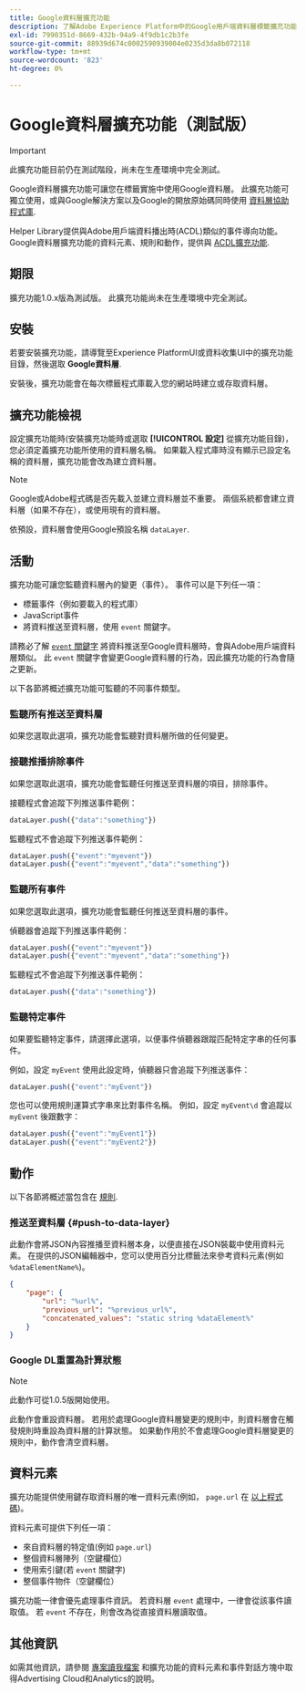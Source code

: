 ```yaml
---
title: Google資料層擴充功能
description: 了解Adobe Experience Platform中的Google用戶端資料層標籤擴充功能。
exl-id: 7990351d-8669-432b-94a9-4f9db1c2b3fe
source-git-commit: 88939d674c0002590939004e0235d3da8b072118
workflow-type: tm+mt
source-wordcount: '823'
ht-degree: 0%

---
```


# Google資料層擴充功能（測試版）

>[!IMPORTANT]
>
>此擴充功能目前仍在測試階段，尚未在生產環境中完全測試。

Google資料層擴充功能可讓您在標籤實施中使用Google資料層。 此擴充功能可獨立使用，或與Google解決方案以及Google的開放原始碼同時使用 [資料層協助程式庫](https://github.com/google/data-layer-helper).

Helper Library提供與Adobe用戶端資料播出時(ACDL)類似的事件導向功能。 Google資料層擴充功能的資料元素、規則和動作，提供與 [ACDL擴充功能](../client-data-layer/overview.md).

## 期限

擴充功能1.0.x版為測試版。 此擴充功能尚未在生產環境中完全測試。

## 安裝

若要安裝擴充功能，請導覽至Experience PlatformUI或資料收集UI中的擴充功能目錄，然後選取 **Google資料層**.

安裝後，擴充功能會在每次標籤程式庫載入您的網站時建立或存取資料層。

## 擴充功能檢視

設定擴充功能時(安裝擴充功能時或選取 **[!UICONTROL 設定]** 從擴充功能目錄)，您必須定義擴充功能所使用的資料層名稱。 如果載入程式庫時沒有顯示已設定名稱的資料層，擴充功能會改為建立資料層。

>[!NOTE]
>
>Google或Adobe程式碼是否先載入並建立資料層並不重要。 兩個系統都會建立資料層（如果不存在），或使用現有的資料層。

依預設，資料層會使用Google預設名稱 `dataLayer`.

## 活動

擴充功能可讓您監聽資料層內的變更（事件）。 事件可以是下列任一項：

* 標籤事件（例如要載入的程式庫）
* JavaScript事件
* 將資料推送至資料層，使用 `event` 關鍵字。

請務必了解 [`event` 關鍵字](https://developers.google.com/tag-platform/devguides/datalayer#use_a_data_layer_with_event_handlers) 將資料推送至Google資料層時，會與Adobe用戶端資料層類似。 此 `event` 關鍵字會變更Google資料層的行為，因此擴充功能的行為會隨之更新。

以下各節將概述擴充功能可監聽的不同事件類型。

### 監聽所有推送至資料層

如果您選取此選項，擴充功能會監聽對資料層所做的任何變更。

### 接聽推播排除事件

如果您選取此選項，擴充功能會監聽任何推送至資料層的項目，排除事件。

接聽程式會追蹤下列推送事件範例：

```js
dataLayer.push({"data":"something"})
```

監聽程式不會追蹤下列推送事件範例：

```js
dataLayer.push({"event":"myevent"})
dataLayer.push({"event":"myevent","data":"something"})
```

### 監聽所有事件

如果您選取此選項，擴充功能會監聽任何推送至資料層的事件。

偵聽器會追蹤下列推送事件範例：

```js
dataLayer.push({"event":"myevent"})
dataLayer.push({"event":"myevent","data":"something"})
```

監聽程式不會追蹤下列推送事件範例：

```js
dataLayer.push({"data":"something"})
```

### 監聽特定事件

如果要監聽特定事件，請選擇此選項，以便事件偵聽器跟蹤匹配特定字串的任何事件。

例如，設定 `myEvent` 使用此設定時，偵聽器只會追蹤下列推送事件：

```js
dataLayer.push({"event":"myEvent"})
```

您也可以使用規則運算式字串來比對事件名稱。 例如，設定 `myEvent\d` 會追蹤以 `myEvent` 後跟數字：

```js
dataLayer.push({"event":"myEvent1"})
dataLayer.push({"event":"myEvent2"})
```

## 動作

以下各節將概述當包含在 [規則](../../../ui/managing-resources/rules.md).

### 推送至資料層 {#push-to-data-layer}

此動作會將JSON內容推播至資料層本身，以便直接在JSON裝載中使用資料元素。 在提供的JSON編輯器中，您可以使用百分比標籤法來參考資料元素(例如 `%dataElementName%`)。

```json
{
    "page": {
        "url": "%url%",
        "previous_url": "%previous_url%",
        "concatenated_values": "static string %dataElement%"
    }
}
```

### Google DL重置為計算狀態

>[!NOTE]
>
>此動作可從1.0.5版開始使用。

此動作會重設資料層。 若用於處理Google資料層變更的規則中，則資料層會在觸發規則時重設為資料層的計算狀態。 如果動作用於不會處理Google資料層變更的規則中，動作會清空資料層。

## 資料元素

擴充功能提供使用鍵存取資料層的唯一資料元素(例如， `page.url` 在 [以上程式碼](#push-to-data-layer))。

資料元素可提供下列任一項：

* 來自資料層的特定值(例如 `page.url`)
* 整個資料層陣列（空鍵欄位）
* 使用索引鍵(若 `event` 關鍵字)
* 整個事件物件（空鍵欄位）

擴充功能一律會優先處理事件資訊。 若資料層 `event` 處理中，一律會從該事件讀取值。 若 `event` 不存在，則會改為從直接資料層讀取值。

## 其他資訊

如需其他資訊，請參閱 [專案讀我檔案](https://github.com/adobe/reactor-extension-googledatalayer/blob/main/README.md) 和擴充功能的資料元素和事件對話方塊中取得Advertising Cloud和Analytics的說明。
